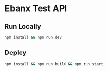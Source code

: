 # Ebanx Test API

## Run Locally

```bash
npm install && npm run dev
```

## Deploy

```bash
npm install && npm run build && npm run start
```
